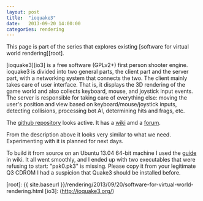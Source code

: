 ```yaml
---
layout: post
title:  "ioquake3"
date:   2013-09-20 14:00:00
categories: rendering
---
```


This page is part of the series that explores existing
[software for virtual world rendering][root].

[ioquake3][io3] is a free software (GPLv2+) first person shooter engine. 
ioquake3 is divided into two general parts, the client part and 
the server part, with a networking system that connects the two. 
The client mainly takes care of user interface. That is, it displays 
the 3D rendering of the game world and also collects keyboard, mouse, 
and joystick input events. The server is responsible for taking care of 
everything else: moving the user's position and view based on 
keyboard/mouse/joystick inputs, detecting collisions, processing 
bot AI, determining hits and frags, etc. 

The [github repository](https://github.com/ioquake/ioq3/) looks active.
It has a [wiki](http://wiki.ioquake3.org/) amd a 
[forum](http://www.ioquake.org/forums/).

From the description above it looks very similar to what we need.
Experimenting with it is planned for next days.

To build it from source on an Ubuntu 13.04 64-bit machine I used
the [guide](http://wiki.ioquake3.org/Building_ioquake3_on_Linux) in wiki.
It all went smoothly, and I ended up with two executables that
were refusing to start:
    "pak0.pk3" is missing. Please copy it from your legitimate Q3 CDROM
I had a suspicion that Quake3 should be installed before.


[root]: {{ site.baseurl }}/rendering/2013/09/20/software-for-virtual-world-rendering.html
[io3]: (http://ioquake3.org/)
